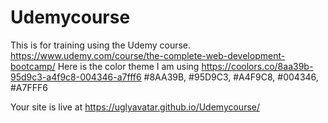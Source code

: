 # Udemycourse
This is for training using the Udemy  course. https://www.udemy.com/course/the-complete-web-development-bootcamp/
 Here is the color theme I am using https://coolors.co/8aa39b-95d9c3-a4f9c8-004346-a7fff6
 #8AA39B, #95D9C3, #A4F9C8, #004346, #A7FFF6

Your site is live at https://uglyavatar.github.io/Udemycourse/
